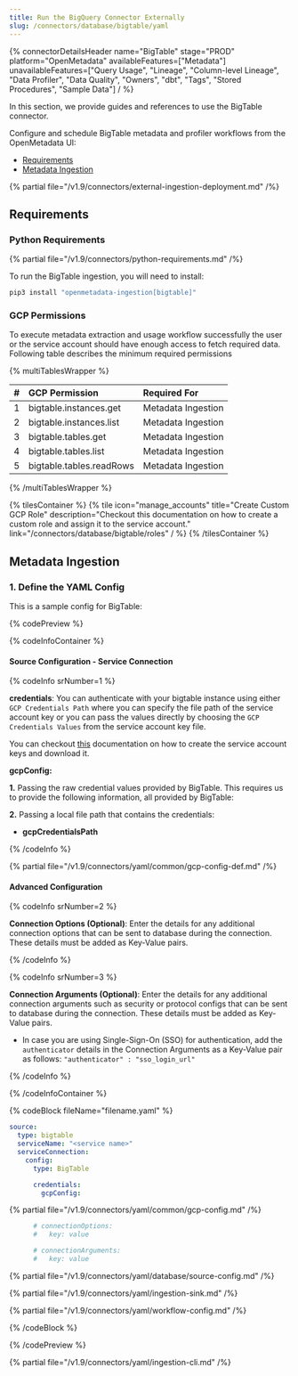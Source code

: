 ```yaml
---
title: Run the BigQuery Connector Externally
slug: /connectors/database/bigtable/yaml
---
```


{% connectorDetailsHeader
name="BigTable"
stage="PROD"
platform="OpenMetadata"
availableFeatures=["Metadata"]
unavailableFeatures=["Query Usage", "Lineage", "Column-level Lineage", "Data Profiler", "Data Quality", "Owners", "dbt", "Tags", "Stored Procedures", "Sample Data"]
/ %}

In this section, we provide guides and references to use the BigTable connector.

Configure and schedule BigTable metadata and profiler workflows from the OpenMetadata UI:

- [Requirements](#requirements)
- [Metadata Ingestion](#metadata-ingestion)

{% partial file="/v1.9/connectors/external-ingestion-deployment.md" /%}

## Requirements

### Python Requirements

{% partial file="/v1.9/connectors/python-requirements.md" /%}

To run the BigTable ingestion, you will need to install:

```bash
pip3 install "openmetadata-ingestion[bigtable]"
```

### GCP Permissions

To execute metadata extraction and usage workflow successfully the user or the service account should have enough access to fetch required data. Following table describes the minimum required permissions

{% multiTablesWrapper %}

| #    | GCP Permission                | Required For            |
| :--- | :---------------------------- | :---------------------- |
| 1    | bigtable.instances.get        | Metadata Ingestion      |
| 2    | bigtable.instances.list       | Metadata Ingestion      |
| 3    | bigtable.tables.get           | Metadata Ingestion      |
| 4    | bigtable.tables.list          | Metadata Ingestion      |
| 5    | bigtable.tables.readRows      | Metadata Ingestion      |

{% /multiTablesWrapper %}

{% tilesContainer %}
{% tile
icon="manage_accounts"
title="Create Custom GCP Role"
description="Checkout this documentation on how to create a custom role and assign it to the service account."
link="/connectors/database/bigtable/roles"
  / %}
{% /tilesContainer %}

## Metadata Ingestion

### 1. Define the YAML Config

This is a sample config for BigTable:

{% codePreview %}

{% codeInfoContainer %}

#### Source Configuration - Service Connection

{% codeInfo srNumber=1 %}

**credentials**: 
You can authenticate with your bigtable instance using either `GCP Credentials Path` where you can specify the file path of the service account key or you can pass the values directly by choosing the `GCP Credentials Values` from the service account key file.

You can checkout [this](https://cloud.google.com/iam/docs/keys-create-delete#iam-service-account-keys-create-console) documentation on how to create the service account keys and download it.

**gcpConfig:**

**1.** Passing the raw credential values provided by BigTable. This requires us to provide the following information, all provided by BigTable:

**2.**  Passing a local file path that contains the credentials:
  - **gcpCredentialsPath**

{% /codeInfo %}

{% partial file="/v1.9/connectors/yaml/common/gcp-config-def.md" /%}

#### Advanced Configuration

{% codeInfo srNumber=2 %}

**Connection Options (Optional)**: Enter the details for any additional connection options that can be sent to database during the connection. These details must be added as Key-Value pairs.

{% /codeInfo %}

{% codeInfo srNumber=3 %}

**Connection Arguments (Optional)**: Enter the details for any additional connection arguments such as security or protocol configs that can be sent to database during the connection. These details must be added as Key-Value pairs.

- In case you are using Single-Sign-On (SSO) for authentication, add the `authenticator` details in the Connection Arguments as a Key-Value pair as follows: `"authenticator" : "sso_login_url"`

{% /codeInfo %}

{% /codeInfoContainer %}

{% codeBlock fileName="filename.yaml" %}

```yaml {% isCodeBlock=true %}
source:
  type: bigtable
  serviceName: "<service name>"
  serviceConnection:
    config:
      type: BigTable
```
```yaml {% srNumber=1 %}
      credentials:
        gcpConfig:
```

{% partial file="/v1.9/connectors/yaml/common/gcp-config.md" /%}

```yaml {% srNumber=2 %}
      # connectionOptions:
      #   key: value
```
```yaml {% srNumber=3 %}
      # connectionArguments:
      #   key: value
```

{% partial file="/v1.9/connectors/yaml/database/source-config.md" /%}

{% partial file="/v1.9/connectors/yaml/ingestion-sink.md" /%}

{% partial file="/v1.9/connectors/yaml/workflow-config.md" /%}

{% /codeBlock %}

{% /codePreview %}

{% partial file="/v1.9/connectors/yaml/ingestion-cli.md" /%}
